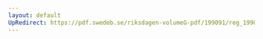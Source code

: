 ```yaml
---
layout: default
UpRedirect: https://pdf.swedeb.se/riksdagen-volumeG-pdf/199091/reg_199091/reg_199091_0843.pdf
---
```

